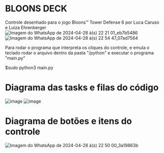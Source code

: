# BLOONS DECK

Controle desenhado para o jogo Bloons™ Tower Defense 6 por Luca Caruso e Luiza Ehrenberger
![Imagem do WhatsApp de 2024-04-28 à(s) 22 21 01_eb7b5486](https://github.com/insper-classroom/24a-emb-aps-2-luca_luiza_btd6/assets/92476786/b0790612-04af-4c1f-be82-247ea198f2b2)
![Imagem do WhatsApp de 2024-04-28 à(s) 22 54 47_07ad7564](https://github.com/insper-classroom/24a-emb-aps-2-luca_luiza_btd6/assets/92476786/0a3465e4-74fc-418e-9e60-987167a0e42d)

Para rodar o programa que interpreta os cliques do controle, e emula o teclado rodar o arquivo dentro da pasta "/python" e executar o programa "main.py"

$sudo python3 main.py

# Diagrama das tasks e filas do código
![image](https://github.com/insper-classroom/24a-emb-aps-2-luca_luiza_btd6/assets/92476786/ae8195f8-34fa-4efc-a021-f8f5ae8db656)
![image](https://github.com/insper-classroom/24a-emb-aps-2-luca_luiza_btd6/assets/92476786/eb6f1f46-f71d-41ec-a2c5-d0aaeddf9cfd)

# Diagrama de botões e itens do controle
![Imagem do WhatsApp de 2024-04-28 à(s) 22 50 00_3a19863b](https://github.com/insper-classroom/24a-emb-aps-2-luca_luiza_btd6/assets/92476786/e9ba6bf3-be86-48fa-9bc2-8416523e50b3)

